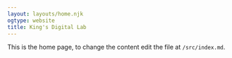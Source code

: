 ```yaml
---
layout: layouts/home.njk
ogtype: website
title: King's Digital Lab
---
```


This is the home page, to change the content edit the file at `/src/index.md`.

